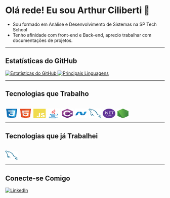 # Olá rede! Eu sou Arthur Ciliberti 👋

- Sou formado em Análise e Desenvolvimento de Sistemas na SP Tech School
- Tenho afinidade com  front-end e Back-end, aprecio trabalhar com documentações de projetos.

---

## Estatísticas do GitHub

<div>
  <a href="https://github.com/Arthur-Ciliberti">
    <img height="180em" src="https://github-readme-stats.vercel.app/api?username=Arthur-Ciliberti&show_icons=true&theme=dark" alt="Estatísticas do GitHub"/>
    <img height="180em" src="https://github-readme-stats.vercel.app/api/top-langs/?username=Arthur-Ciliberti&layout=compact&langs_count=4&theme=dark" alt="Principais Linguagens"/>
  </a>
</div>

---

## Tecnologias que Trabalho

<div style="display: inline-block;"><br>
  <img align="center" alt="CSS" height="30" width="40" src="https://raw.githubusercontent.com/devicons/devicon/master/icons/css3/css3-original.svg" style="max-width:100%; color: #1572B6;">
  <img align="center" alt="HTML" height="30" width="40" src="https://raw.githubusercontent.com/devicons/devicon/master/icons/html5/html5-original.svg" style="max-width:100%; color: #E34F26;">
  <img align="center" alt="JavaScript" height="30" width="40" src="https://raw.githubusercontent.com/devicons/devicon/master/icons/javascript/javascript-plain.svg" style="max-width:100%; color: #F7DF1E;">
  <img align="center" alt="Java" height="30" width="40" src="https://raw.githubusercontent.com/devicons/devicon/master/icons/java/java-original.svg" style="max-width:100%; color: #007396;">
  <img align="center" alt="C#" height="30" width="40" src="https://raw.githubusercontent.com/devicons/devicon/master/icons/csharp/csharp-original.svg" style="max-width:100%; color: #239120;">
  <img align="center" alt=".NET" height="30" width="40" src="https://raw.githubusercontent.com/devicons/devicon/master/icons/dot-net/dot-net-original.svg" style="max-width:100%; color: #512BD4;">
  <img align="center" alt="SQL" height="30" width="40" src="https://raw.githubusercontent.com/devicons/devicon/master/icons/mysql/mysql-original.svg" style="max-width:100%; color: #4479A1;">
  <img align="center" alt="ASP.NET" height="30" width="40" src="https://raw.githubusercontent.com/devicons/devicon/master/icons/dotnetcore/dotnetcore-original.svg" style="max-width:100%; color: #512BD4;">
  <img align="center" alt="Node.js" height="30" width="40" src="https://raw.githubusercontent.com/devicons/devicon/master/icons/nodejs/nodejs-original.svg" style="max-width:100%; color: #339933;">
</div>


---

## Tecnologias que já Trabalhei

<div style="display: inline-block;"><br>
  <img align="center" alt="MySQL" height="30" width="40" src="https://raw.githubusercontent.com/devicons/devicon/master/icons/mysql/mysql-original.svg" style="max-width:100%; color: #336791;">
</div>


---

## Conecte-se Comigo

<div> 
  <a href="https://www.linkedin.com/in/arthur-ciliberti-098893257/" target="_blank">
    <img src="https://img.shields.io/badge/-LinkedIn-%230077B5?style=for-the-badge&logo=linkedin&logoColor=white" target="_blank" alt="LinkedIn">
  </a> 
</div>
